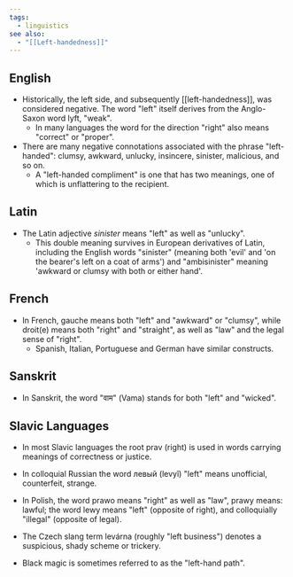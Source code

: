 ```yaml
---
tags:
  - linguistics
see also:
  - "[[Left-handedness]]"
---
```

## English
- Historically, the left side, and subsequently [[left-handedness]], was considered negative. The word "left" itself derives from the Anglo-Saxon word lyft, "weak".
	- In many languages the word for the direction "right" also means "correct" or "proper".
- There are many negative connotations associated with the phrase "left-handed": clumsy, awkward, unlucky, insincere, sinister, malicious, and so on.
	- A "left-handed compliment" is one that has two meanings, one of which is unflattering to the recipient.
## Latin
- The Latin adjective _sinister_ means "left" as well as "unlucky".
	- This double meaning survives in European derivatives of Latin, including the English words "sinister" (meaning both 'evil' and 'on the bearer's left on a coat of arms') and "ambisinister" meaning 'awkward or clumsy with both or either hand'.
## French
- In French, gauche means both "left" and "awkward" or "clumsy", while droit(e) means both "right" and "straight", as well as "law" and the legal sense of "right".
	- Spanish, Italian, Portuguese and German have similar constructs.
## Sanskrit
- In Sanskrit, the word "वाम" (Vama) stands for both "left" and "wicked".
## Slavic Languages
- In most Slavic languages the root prav (right) is used in words carrying meanings of correctness or justice. 
- In colloquial Russian the word левый (levyĭ) "left" means unofficial, counterfeit, strange. 
- In Polish, the word prawo means "right" as well as "law", prawy means: lawful; the word lewy means "left" (opposite of right), and colloquially "illegal" (opposite of legal). 
- The Czech slang term levárna (roughly "left business") denotes a suspicious, shady scheme or trickery.

- Black magic is sometimes referred to as the "left-hand path".